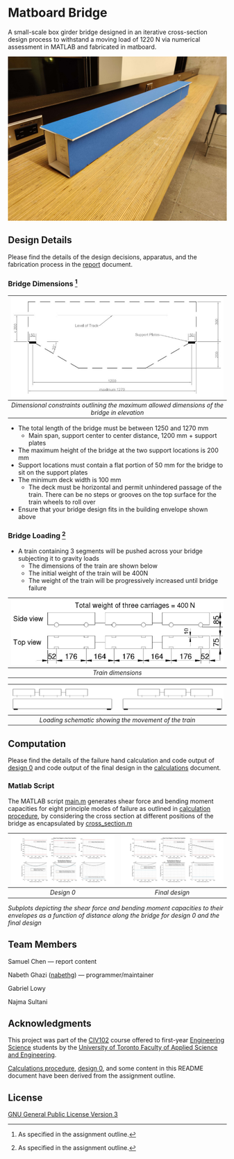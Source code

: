 # Matboard Bridge
A small-scale box girder bridge designed in an iterative cross-section design process to withstand a moving load of 1220 N via numerical assessment in MATLAB and fabricated in matboard.

![bridge.jpg](img/bridge.jpg)


## Design Details
Please find the details of the design decisions, apparatus, and the fabrication process in the [report](docs/report/report.pdf) document.


### Bridge Dimensions [^1]
[^1]: As specified in the assignment outline.

| ![bridge-dim.jpg](img/bridge-dim.jpg) |
|:--:|
| *Dimensional constraints outlining the maximum allowed dimensions of the bridge in elevation* |

- The total length of the bridge must be between 1250 and 1270 mm
    - Main span, support center to center distance, 1200 mm + support plates 
- The maximum height of the bridge at the two support locations is 200 mm
- Support locations must contain a flat portion of 50 mm for the bridge to sit on the support plates
- The minimum deck width is 100 mm
    - The deck must be horizontal and permit unhindered passage of the train. There can be no steps or grooves on the top surface for the train wheels to roll over
- Ensure that your bridge design fits in the building envelope shown above


### Bridge Loading [^1]
- A train containing 3 segments will be pushed across your bridge subjecting it to gravity loads
    - The dimensions of the train are shown below
    - The initial weight of the train will be 400N
    - The weight of the train will be progressively increased until bridge failure

|![train-dim.jpg](img/train-dim.jpg)|
|:--:|
| *Train dimensions* |

|![train-move.jpg](img/train-move.jpg)|
|:--:|
| *Loading schematic showing the movement of the train* |


## Computation
Please find the details of the failure hand calculation and code output of [design 0](docs/design-0.pdf) and code output of the final design in the [calculations](docs/calculations/calculations.pdf) document.


### Matlab Script
The MATLAB script [main.m](src/main.m) generates shear force and bending moment capacities for eight principle modes of failure as outlined in [calculation procedure](docs/calculation-procedure.pdf), by considering the cross section at different positions of  the bridge as encapsulated by [cross_section.m](src/cross_section.m)

| ![design-0.jpg](img/design-0.jpg) | ![final-design.jpg](img/final-design.jpg) |
|:--:|:--:| 
| *Design 0* | *Final design* |

*Subplots depicting the shear force and bending moment capacities to their envelopes as a function of distance along the bridge for design 0 and the final design*


## Team Members
Samuel Chen — report content

Nabeth Ghazi ([nabethg](https://github.com/nabethg)) — programmer/maintainer

Gabriel Lowy

Najma Sultani


## Acknowledgments
This project was part of the [CIV102](https://engineering.calendar.utoronto.ca/course/civ102h1) course offered to first-year [Engineering Science](https://engsci.utoronto.ca/program/what-is-engsci/) students by the [University of Toronto Faculty of Applied Science and Engineering](https://www.engineering.utoronto.ca/).

[Calculations procedure](docs/calculation-procedure.pdf), [design 0](docs/design-0.pdf), and some content in this README document have been derived from the assignment outline.


## License
[GNU General Public License Version 3](LICENSE)

